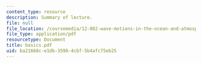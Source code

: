 ```yaml
---
content_type: resource
description: Summary of lecture.
file: null
file_location: /coursemedia/12-802-wave-motions-in-the-ocean-and-atmosphere-spring-2004/ba21668ce1db35904cbf5b4afc75eb25_basics.pdf
file_type: application/pdf
resourcetype: Document
title: basics.pdf
uid: ba21668c-e1db-3590-4cbf-5b4afc75eb25
---
```

